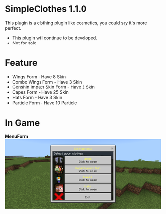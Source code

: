 # SimpleClothes 1.1.0
This plugin is a clothing plugin like cosmetics, you could say it's more perfect.
- This plugin will continue to be developed.
- Not for sale

# Feature
- Wings Form - Have 8 Skin
- Combo Wings Form - Have 3 Skin
- Genshin Impact Skin Form - Have 2 Skin
- Capes Form - Have 25 Skin
- Hats Form - Have 3 Skin
- Particle Form - Have 10 Particle

# In Game
**MenuForm**
![MENU](Image/Screenshot_20250122-162652.png)
